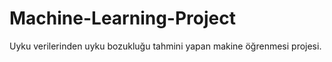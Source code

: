 # Machine-Learning-Project
Uyku verilerinden uyku bozukluğu tahmini yapan makine öğrenmesi projesi.

